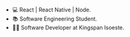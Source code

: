 - :computer: React | React Native | Node.
- :books: Software Engineering Student.
- 👨‍💻 Software Developer at Kingspan Isoeste.
